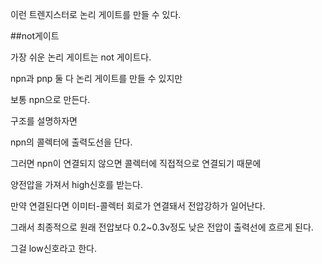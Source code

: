 이런 트렌지스터로 논리 게이트를 만들 수 있다.

##not게이트

가장 쉬운 논리 게이트는 not 게이트다.

npn과 pnp 둘 다 논리 게이트를 만들 수 있지만 

보통 npn으로 만든다.

구조를 설명하자면 

npn의 콜렉터에 출력도선을 단다.

그러면 npn이 연결되지 않으면 콜렉터에 직접적으로 연결되기 때문에

양전압을 가져서 high신호를 받는다.

만약 연결된다면 이미터-콜렉터 회로가 연결돼서 전압강하가 일어난다.

그래서 최종적으로 원래 전압보다 0.2~0.3v정도 낮은 전압이 출력선에 흐르게 된다.

그걸 low신호라고 한다.
